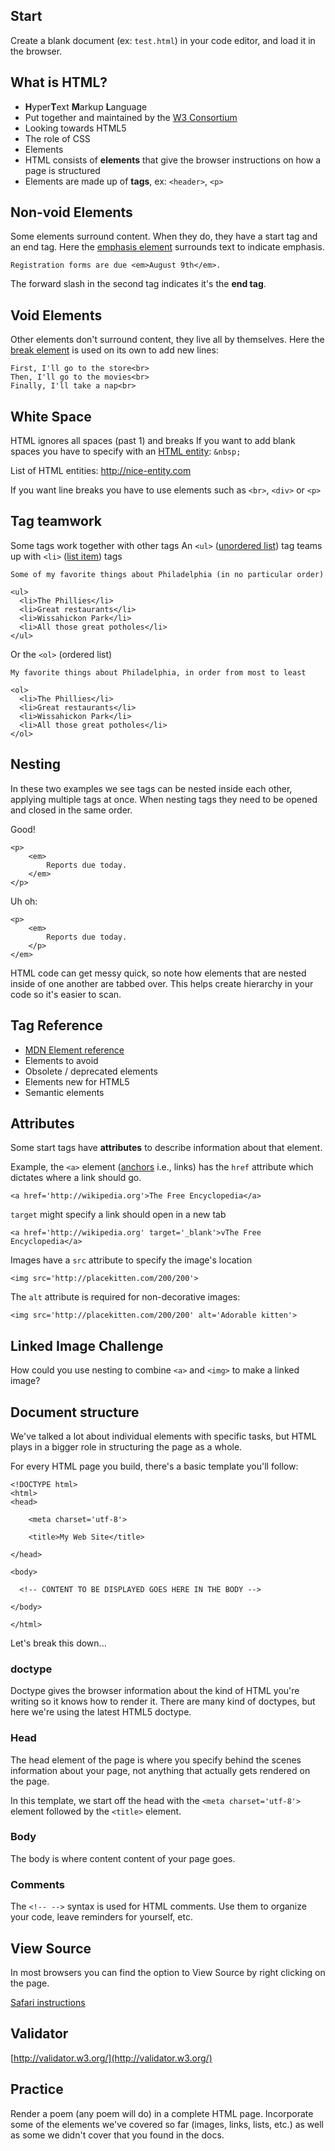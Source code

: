 ## Start
Create a blank document (ex: `test.html`) in your code editor, and load it in the browser.

## What is HTML?

* **H**yper**T**ext **M**arkup **L**anguage
* Put together and maintained by the [W3 Consortium](http://www.w3.org/)
* Looking towards HTML5
* The role of CSS
* Elements
* HTML consists of **elements** that give the browser instructions on how a page is structured
* Elements are made up of **tags**, ex: `<header>`, `<p>`

## Non-void Elements
Some elements surround content. When they do, they have a start tag and an end tag.
Here the [emphasis element](https://developer.mozilla.org/en-US/docs/Web/HTML/Element/em) surrounds text to indicate emphasis.

	Registration forms are due <em>August 9th</em>.

The forward slash in the second tag indicates it's the **end tag**.

## Void Elements
Other elements don't surround content, they live all by themselves.
Here the [break element](https://developer.mozilla.org/en-US/docs/Web/HTML/Element/br) is used on its own to add new lines:

	First, I'll go to the store<br>
	Then, I'll go to the movies<br>
	Finally, I'll take a nap<br>
	
## White Space
HTML ignores all spaces (past 1) and breaks
If you want to add blank spaces you have to specify with an [HTML entity](http://www.w3schools.com/tags/ref_entities.asp): `&nbsp;`

List of HTML entities: <http://nice-entity.com>

If you want line breaks you have to use elements such as `<br>`, `<div>` or `<p>`


## Tag teamwork
Some tags work together with other tags
An `<ul>` ([unordered list](https://developer.mozilla.org/en-US/docs/Web/HTML/Element/ul)) tag teams up with `<li>` ([list item](https://developer.mozilla.org/en-US/docs/Web/HTML/Element/li)) tags

	Some of my favorite things about Philadelphia (in no particular order)

	<ul>
	  <li>The Phillies</li>
	  <li>Great restaurants</li>
	  <li>Wissahickon Park</li>
	  <li>All those great potholes</li>
	</ul>

Or the `<ol>` (ordered list)

	My favorite things about Philadelphia, in order from most to least

	<ol>
	  <li>The Phillies</li>
	  <li>Great restaurants</li>
	  <li>Wissahickon Park</li>
	  <li>All those great potholes</li>
	</ol>


## Nesting
In these two examples we see tags can be nested inside each other, applying multiple tags at once. 
When nesting tags they need to be opened and closed in the same order.

Good! 

	<p>
		<em>
			Reports due today.
		</em>
	</p>

Uh oh:

	<p>
		<em>
			Reports due today.
		</p>
	</em>

HTML code can get messy quick, so note how elements that are nested inside of one another are tabbed over. 
This helps create hierarchy in your code so it's easier to scan.



## Tag Reference

* [MDN Element reference](https://developer.mozilla.org/en-US/docs/Web/HTML/Element?redirectlocale=en-US&redirectslug=HTML%2FElement)
* Elements to avoid
* Obsolete / deprecated elements
* Elements new for HTML5
* Semantic elements



## Attributes
Some start tags have **attributes** to describe information about that element.

Example, the `<a>` element ([anchors](https://developer.mozilla.org/en-US/docs/Web/HTML/Element/a) i.e., links) has the `href` attribute which dictates where a link should go.


~~~~
<a href='http://wikipedia.org'>The Free Encyclopedia</a>
~~~~

`target` might specify a link should open in a new tab

~~~~
<a href='http://wikipedia.org' target='_blank'>vThe Free Encyclopedia</a>
~~~~

Images have a `src` attribute to specify the image's location

~~~~
<img src='http://placekitten.com/200/200'>
~~~~

The `alt` attribute is required for non-decorative images:

~~~~
<img src='http://placekitten.com/200/200' alt='Adorable kitten'>
~~~~


## Linked Image Challenge

How could you use nesting to combine `<a>` and `<img>` to make a linked image?



## Document structure

We've talked a lot about individual elements with specific tasks, but HTML plays in a bigger role in structuring the page as a whole.

For every HTML page you build, there's a basic template you'll follow:

	<!DOCTYPE html>
	<html>
	<head>
	
		<meta charset='utf-8'>
		
		<title>My Web Site</title>		

	</head>
	
	<body>
	
	  <!-- CONTENT TO BE DISPLAYED GOES HERE IN THE BODY -->
	 
	</body>
	
	</html>

Let's break this down...

### doctype
Doctype gives the browser information about the kind of HTML you're writing so it knows how to render it. There are many kind of doctypes, but here we're using the latest HTML5 doctype.

### Head
The head element of the page is where you specify behind the scenes information about your page, not anything that actually gets rendered on the page. 

In this template, we start off the head with the `<meta charset='utf-8'>` element followed by the `<title>` element.


### Body
The body is where content content of your page goes.

### Comments
The `<!-- -->` syntax is used for HTML comments.
Use them to organize your code, leave reminders for yourself, etc.

## View Source

In most browsers you can find the option to View Source by right clicking on the page.

[Safari instructions](http://webdesign.about.com/od/safari/a/view-source-safari.htm)

## Validator
[http://validator.w3.org/](http://validator.w3.org/)

## Practice
Render a poem (any poem will do) in a complete HTML page. Incorporate some of the elements we've covered so far (images, links, lists, etc.) as well as some we didn't cover that you found in the docs.

